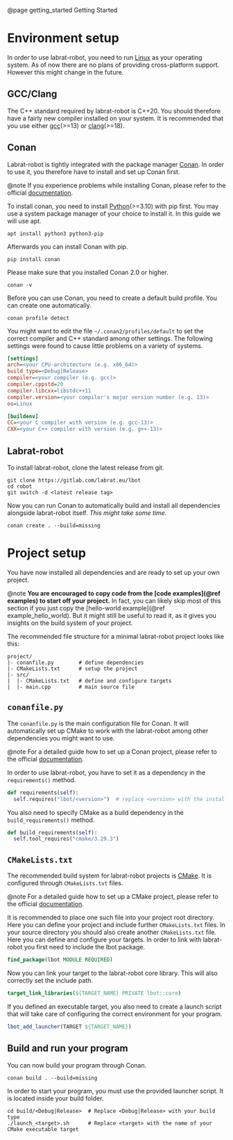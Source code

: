 @page getting_started Getting Started

# Environment setup
In order to use labrat-robot, you need to run [Linux](https://www.linux.org/) as your operating system. As of now there are no plans of providing cross-platform support. However this might change in the future.

## GCC/Clang
The C++ standard required by labrat-robot is C++20. You should therefore have a fairly new compiler installed on your system. It is recommended that you use either [gcc](https://gcc.gnu.org/)(>=13) or [clang](https://clang.llvm.org/)(>=18).

## Conan
Labrat-robot is tightly integrated with the package manager [Conan](https://conan.io/). In order to use it, you therefore have to install and set up Conan first. 

@note
If you experience problems while installing Conan, please refer to the official [documentation](https://docs.conan.io/2/installation.html).

To install conan, you need to install [Python](https://www.python.org/)(>=3.10) with pip first. You may use a system package manager of your choice to install it. In this guide we will use apt.
```shell
apt install python3 python3-pip
```

Afterwards you can install Conan with pip.
```shell
pip install conan
```

Please make sure that you installed Conan 2.0 or higher.
```shell
conan -v
```

Before you can use Conan, you need to create a default build profile. You can create one automatically.
```shell
conan profile detect
```
You might want to edit the file `~/.conan2/profiles/default` to set the correct compiler and C++ standard among other settings. The following settings were found to cause little problems on a variety of systems.
```ini
[settings]
arch=<your CPU-architecture (e.g. x86_64)>
build_type=<Debug|Release>
compiler=<your compiler (e.g. gcc)>
compiler.cppstd=20
compiler.libcxx=libstdc++11
compiler.version=<your compiler's major version number (e.g. 13)>
os=Linux

[buildenv]
CC=<your C compiler with version (e.g. gcc-13)>
CXX=<your C++ compiler with version (e.g. g++-13)>
```

## Labrat-robot
To install labrat-robot, clone the latest release from git.
```shell
git clone https://gitlab.com/labrat.eu/lbot
cd robot
git switch -d <latest release tag>
```

Now you can run Conan to automatically build and install all dependencies alongside labrat-robot itself. *This might take some time.*
```shell
conan create . --build=missing
```

# Project setup
You have now installed all dependencies and are ready to set up your own project.

@note
**You are encouraged to copy code from the [code examples](@ref examples) to start off your project.** In fact, you can likely skip most of this section if you just copy the [hello-world example](@ref example_hello_world). But it might still be useful to read it, as it gives you insights on the build system of your project.

The recommended file structure for a minimal labrat-robot project looks like this:
```
project/
|- conanfile.py        # define dependencies
|- CMakeLists.txt      # setup the project
|- src/
|  |- CMakeLists.txt   # define and configure targets
|  |- main.cpp         # main source file
```

## `conanfile.py`
The `conanfile.py` is the main configuration file for Conan. It will automatically set up CMake to work with the labrat-robot among other dependencies you might want to use.

@note
For a detailed guide how to set up a Conan project, please refer to the official [documentation](https://docs.conan.io/2/reference/conanfile.html).

In order to use labrat-robot, you have to set it as a dependency in the `requirements()` method.
```python
def requirements(self):
  self.requires("lbot/<version>")  # replace <version> with the installed labrat-robot version
```

You also need to specify CMake as a build dependency in the `build_requirements()` method.
```python
def build_requirements(self):
  self.tool_requires("cmake/3.29.3")
```

## `CMakeLists.txt`
The recommended build system for labrat-robot projects is [CMake](https://cmake.org/). It is configured through `CMakeLists.txt` files.

@note
For a detailed guide how to set up a CMake project, please refer to the official [documentation](https://cmake.org/cmake/help/book/mastering-cmake/chapter/Writing%20CMakeLists%20Files.html).

It is recommended to place one such file into your project root directory. Here you can define your project and include further `CMakeLists.txt` files. In your source directory you should also create another `CMakeLists.txt` file. Here you can define and configure your targets. In order to link with labrat-robot you first need to include the lbot package.
```cmake
find_package(lbot MODULE REQUIRED)
```

Now you can link your target to the labrat-robot core library. This will also correctly set the include path.
```cmake
target_link_libraries(${TARGET_NAME} PRIVATE lbot::core)
```

If you defined an executable target, you also need to create a launch script that will take care of configuring the correct environment for your program.
```cmake
lbot_add_launcher(TARGET ${TARGET_NAME})
```

## Build and run your program
You can now build your program through Conan.
```shell
conan build . --build=missing
```

In order to start your program, you must use the provided launcher script. It is located inside your build folder.
```shell
cd build/<Debug|Release>  # Replace <Debug|Release> with your build type
./launch_<target>.sh      # Replace <target> with the name of your CMake executable target
```